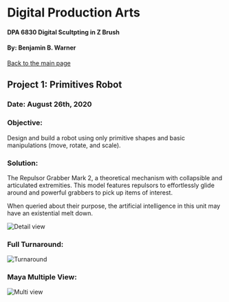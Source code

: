 # Digital Production Arts
#### DPA 6830 Digital Scultpting in Z Brush
#### By: Benjamin B. Warner

[Back to the main page](https://benwarnerdigitalarts.github.io/3Dworks/)

## Project 1: Primitives Robot
### Date: August 26th, 2020

### Objective:
Design and build a robot using only primitive shapes and basic manipulations (move, rotate, and scale).

### Solution:
The Repulsor Grabber Mark 2, a theoretical mechanism with collapsible and articulated extremities.  This model features repulsors to effortlessly glide around and powerful grabbers to pick up items of interest.

When queried about their purpose, the artificial intelligence in this unit may have an existential melt down.

![Detail view](https://benwarnerdigitalarts.github.io/3Dworks/dpa8070/primitiveRobot/images/primitivesRobotDetail.jpg)

### Full Turnaround:
![Turnaround](https://benwarnerdigitalarts.github.io/3Dworks/dpa8070/primitiveRobot/images/primitivesRobotMultiTurn.jpg)

### Maya Multiple View:
![Multi view](https://benwarnerdigitalarts.github.io/3Dworks/dpa8070/primitiveRobot/images/primitivesRobotMulti.jpg)


